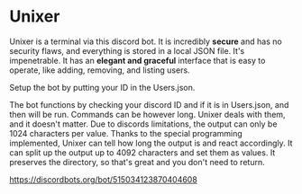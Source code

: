 # Unixer

Unixer is a terminal via this discord bot. It is incredibly **secure** and has no security flaws, and everything is stored in a local JSON file. It's impenetrable. It has an __elegant and graceful__ interface that is easy to operate, like adding, removing, and listing users.

Setup the bot by putting your ID in the Users.json.

The bot functions by checking your discord ID and if it is in Users.json, and then will be run. Commands can be however long. Unixer deals with them, and it doesn't matter. Due to discords limitations, the output can only be 1024 characters per value. Thanks to the special programming implemented, Unixer can tell how long the output is and react accordingly. It can split up the output up to 4092 characters and set them as values. It preserves the directory, so that's great and you don't need to return.

https://discordbots.org/bot/515034123870404608
